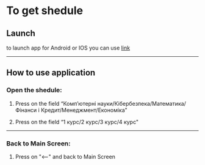 # To get shedule

## Launch
to launch app for Android or IOS you can use 
[link]()

____


## How to use application


### Open the shedule:

1.   Press on the field “Комп’ютерні науки/Кібербезпека/Математика/Фінанси і Кредит/Менеджмент/Економіка"




2.   Press on the field “1 курс/2 курс/3 курс/4 курс"




____


### Back to Main Screen:

1.   Press on "<--" and back to Main Screen

  



